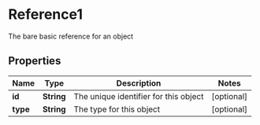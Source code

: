 

# Reference1

The bare basic reference for an object

## Properties

| Name | Type | Description | Notes |
|------------ | ------------- | ------------- | -------------|
|**id** | **String** | The unique identifier for this object |  [optional] |
|**type** | **String** | The type for this object |  [optional] |



